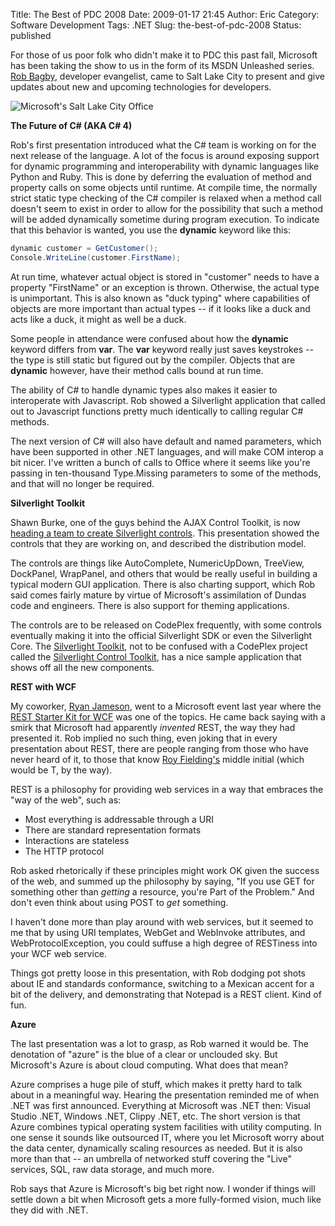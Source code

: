 Title: The Best of PDC 2008
Date: 2009-01-17 21:45
Author: Eric
Category: Software Development
Tags: .NET
Slug: the-best-of-pdc-2008
Status: published

For those of us poor folk who didn't make it to PDC this past fall,
Microsoft has been taking the show to us in the form of its MSDN
Unleashed series. [Rob Bagby](http://blogs.msdn.com/bags/), developer
evangelist, came to Salt Lake City to present and give updates about new
and upcoming technologies for developers.

![Microsoft\'s Salt Lake City Office]({filename}/images/microsoft-slc.jpg "Microsoft\'s Salt Lake City Office")

<!--more-->

**The Future of C\# (AKA C\# 4)**

Rob's first presentation introduced what the C\# team is working on for
the next release of the language. A lot of the focus is around exposing
support for dynamic programming and interoperability with dynamic
languages like Python and Ruby. This is done by deferring the evaluation
of method and property calls on some objects until runtime. At compile
time, the normally strict static type checking of the C\# compiler is
relaxed when a method call doesn't seem to exist in order to allow for
the possibility that such a method will be added dynamically sometime
during program execution. To indicate that this behavior is wanted, you
use the **dynamic** keyword like this:

```csharp
dynamic customer = GetCustomer();
Console.WriteLine(customer.FirstName);
```

At run time, whatever actual object is stored in "customer" needs to
have a property "FirstName" or an exception is thrown. Otherwise, the
actual type is unimportant. This is also known as "duck typing" where
capabilities of objects are more important than actual types -- if it
looks like a duck and acts like a duck, it might as well be a duck.

Some people in attendance were confused about how the **dynamic**
keyword differs from **var**. The **var** keyword really just saves
keystrokes -- the type is still static but figured out by the compiler.
Objects that are **dynamic** however, have their method calls bound at
run time.

The ability of C\# to handle dynamic types also makes it easier to
interoperate with Javascript. Rob showed a Silverlight application that
called out to Javascript functions pretty much identically to calling
regular C\# methods.

The next version of C\# will also have default and named parameters,
which have been supported in other .NET languages, and will make COM
interop a bit nicer. I've written a bunch of calls to Office where it
seems like you're passing in ten-thousand Type.Missing parameters to
some of the methods, and that will no longer be required.

**Silverlight Toolkit**

Shawn Burke, one of the guys behind the AJAX Control Toolkit, is now
[heading a team to create Silverlight
controls](http://blogs.msdn.com/sburke/archive/2008/09/17/control-freak.aspx).
This presentation showed the controls that they are working on, and
described the distribution model.

The controls are things like AutoComplete, NumericUpDown, TreeView,
DockPanel, WrapPanel, and others that would be really useful in building
a typical modern GUI application. There is also charting support, which
Rob said comes fairly mature by virtue of Microsoft's assimilation of
Dundas code and engineers. There is also support for theming
applications.

The controls are to be released on CodePlex frequently, with some
controls eventually making it into the official Silverlight SDK or even
the Silverlight Core. The [Silverlight
Toolkit](http://www.codeplex.com/Silverlight), not to be confused with a
CodePlex project called the [Silverlight Control
Toolkit](http://www.codeplex.com/SilverlightToolkit), has a nice sample
application that shows off all the new components.

**REST with WCF**

My coworker, [Ryan Jameson](http://www.zombiecuisine.com/), went to a
Microsoft event last year where the [REST Starter Kit for
WCF](http://msdn.microsoft.com/en-us/netframework/cc950529.aspx) was one
of the topics. He came back saying with a smirk that Microsoft had
apparently *invented* REST, the way they had presented it. Rob implied
no such thing, even joking that in every presentation about REST, there
are people ranging from those who have never heard of it, to those that
know [Roy Fielding's](http://en.wikipedia.org/wiki/Roy_Fielding) middle
initial (which would be T, by the way).

REST is a philosophy for providing web services in a way that embraces
the "way of the web", such as:

-   Most everything is addressable through a URI
-   There are standard representation formats
-   Interactions are stateless
-   The HTTP protocol

Rob asked rhetorically if these principles might work OK given the
success of the web, and summed up the philosophy by saying, "If you use
GET for something other than *getting* a resource, you're Part of the
Problem." And don't even think about using POST to *get* something.

I haven't done more than play around with web services, but it seemed to
me that by using URI templates, WebGet and WebInvoke attributes, and
WebProtocolException, you could suffuse a high degree of RESTiness into
your WCF web service.

Things got pretty loose in this presentation, with Rob dodging pot shots
about IE and standards conformance, switching to a Mexican accent for a
bit of the delivery, and demonstrating that Notepad is a REST client.
Kind of fun.

**Azure**

The last presentation was a lot to grasp, as Rob warned it would be. The
denotation of "azure" is the blue of a clear or unclouded sky. But
Microsoft's Azure is about cloud computing. What does that mean?

Azure comprises a huge pile of stuff, which makes it pretty hard to talk
about in a meaningful way. Hearing the presentation reminded me of when
.NET was first announced. Everything at Microsoft was .NET then: Visual
Studio .NET, Windows .NET, Clippy .NET, etc. The short version is that
Azure combines typical operating system facilities with utility
computing. In one sense it sounds like outsourced IT, where you let
Microsoft worry about the data center, dynamically scaling resources as
needed. But it is also more than that -- an umbrella of networked stuff
covering the "Live" services, SQL, raw data storage, and much more.

Rob says that Azure is Microsoft's big bet right now. I wonder if things
will settle down a bit when Microsoft gets a more fully-formed vision,
much like they did with .NET.
